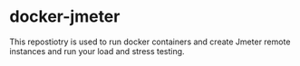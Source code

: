 # docker-jmeter
This repostiotry is used to run docker containers and create Jmeter remote instances and run your load and stress testing.
